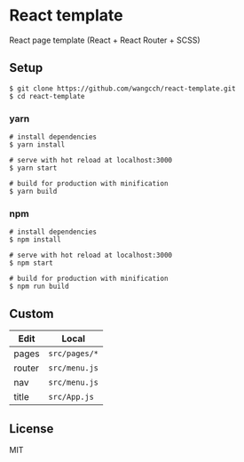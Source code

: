 # React template

React page template (React + React Router + SCSS)

## Setup

```
$ git clone https://github.com/wangcch/react-template.git
$ cd react-template
```

### yarn

```
# install dependencies
$ yarn install

# serve with hot reload at localhost:3000
$ yarn start

# build for production with minification
$ yarn build
```

### npm

```
# install dependencies
$ npm install

# serve with hot reload at localhost:3000
$ npm start

# build for production with minification
$ npm run build
```

## Custom

| Edit   | Local                     |
| ------ | ------------------------- |
| pages  | <code>src/pages/\*</code> |
| router | <code>src/menu.js</code>  |
| nav    | <code>src/menu.js</code>  |
| title  | <code>src/App.js</code>   |

## License

MIT
